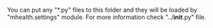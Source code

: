 You can put any "*.py" files to this folder and they will be loaded by "mhealth.settings" module.
For more information check "../__init__.py" file.